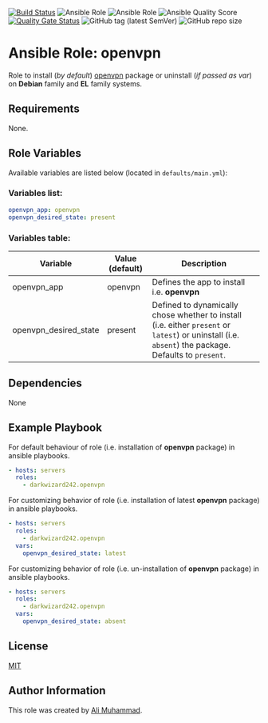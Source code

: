 [![Build Status](https://travis-ci.com/darkwizard242/ansible-role-openvpn.svg?branch=master)](https://travis-ci.com/darkwizard242/ansible-role-openvpn) ![Ansible Role](https://img.shields.io/ansible/role/48387?color=dark%20green) ![Ansible Role](https://img.shields.io/ansible/role/d/48387?color=dark&style=flat-square) ![Ansible Quality Score](https://img.shields.io/ansible/quality/48387?label=ansible%20quality%20score) [![Quality Gate Status](https://sonarcloud.io/api/project_badges/measure?project=ansible-role-openvpn&metric=alert_status)](https://sonarcloud.io/dashboard?id=ansible-role-openvpn) ![GitHub tag (latest SemVer)](https://img.shields.io/github/tag/darkwizard242/ansible-role-openvpn?label=release) ![GitHub repo size](https://img.shields.io/github/repo-size/darkwizard242/ansible-role-openvpn?color=orange&style=flat-square)

# Ansible Role: openvpn

Role to install (_by default_) [openvpn](https://openvpn.net/) package or uninstall (_if passed as var_) on **Debian** family and **EL** family systems.

## Requirements

None.

## Role Variables

Available variables are listed below (located in `defaults/main.yml`):

### Variables list:

```yaml
openvpn_app: openvpn
openvpn_desired_state: present
```

### Variables table:

Variable              | Value (default) | Description
--------------------- | --------------- | ----------------------------------------------------------------------------------------------------------------------------------------------------
openvpn_app           | openvpn         | Defines the app to install i.e. **openvpn**
openvpn_desired_state | present         | Defined to dynamically chose whether to install (i.e. either `present` or `latest`) or uninstall (i.e. `absent`) the package. Defaults to `present`.

## Dependencies

None

## Example Playbook

For default behaviour of role (i.e. installation of **openvpn** package) in ansible playbooks.

```yaml
- hosts: servers
  roles:
    - darkwizard242.openvpn
```

For customizing behavior of role (i.e. installation of latest **openvpn** package) in ansible playbooks.

```yaml
- hosts: servers
  roles:
    - darkwizard242.openvpn
  vars:
    openvpn_desired_state: latest
```

For customizing behavior of role (i.e. un-installation of **openvpn** package) in ansible playbooks.

```yaml
- hosts: servers
  roles:
    - darkwizard242.openvpn
  vars:
    openvpn_desired_state: absent
```

## License

[MIT](https://github.com/darkwizard242/ansible-role-openvpn/blob/master/LICENSE)

## Author Information

This role was created by [Ali Muhammad](https://www.linkedin.com/in/ali-muhammad-759791130/).
